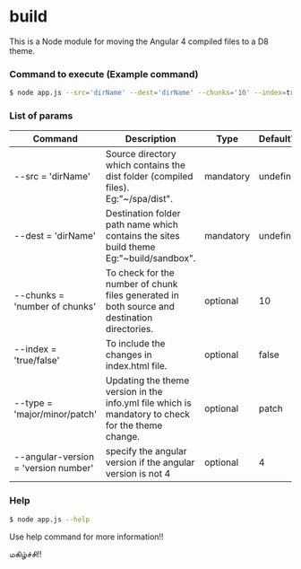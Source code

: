 # build
This is a Node module for moving the Angular 4 compiled files to a D8 theme.

### Command to execute (Example command)
```sh
$ node app.js --src='dirName' --dest='dirName' --chunks='10' --index=true --type='patch'
```

### List of params
| Command | Description | Type | DefaultValue |
|------ | ------ | ------ | ------ |
|--src = 'dirName' |Source directory which contains the dist folder (compiled files). Eg:"~/spa/dist".|mandatory| undefined |
|--dest = 'dirName'|Destination folder path name which contains the sites build theme Eg:"~build/sandbox".|mandatory| undefined |
| --chunks = 'number of chunks'|To check for the number of chunk files generated in both source and destination directories.|optional| 10 |
|--index = 'true/false' |To include the changes in index.html file.|optional| false |
|--type = 'major/minor/patch' |Updating the theme version in the info.yml file which is mandatory to check for the theme change.|optional| patch |
|--angular-version = 'version number' |specify the angular version if the angular version is not 4 |optional| 4 |

### Help
```sh
$ node app.js --help
```
Use help command for more information!!

மகிழ்ச்சி!!
